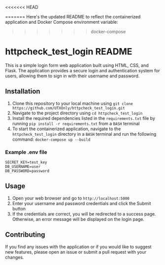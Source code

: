 <<<<<<< HEAD

=======
Here's the updated README to reflect the containerized application and Docker Compose environment variable:
>>>>>>> docker-compose

# httpcheck_test_login README

This is a simple login form web application built using HTML, CSS, and Flask. The application provides a secure login and authentication system for users, allowing them to sign in with their username and password.

## Installation

1. Clone this repository to your local machine using `git clone https://github.com/UTXOnly/httpcheck_test_login.git`
2. Navigate to the project directory using `cd httpcheck_test_login`
3. Install the required dependencies listed in the `requirements.txt` file by running `pip install -r requirements.txt` from a `BASH` terminal
4. To start the containerized application, navigate to the `httpcheck_test_login` directory in a `BASH` terminal and run the following command: `docker-compose up --build`

### Example .env file

```
SECRET_KEY=test_key
DB_USERNAME=user
DB_PASSWORD=password
```

## Usage

1. Open your web browser and go to `http://localhost:5000` 
2. Enter your username and password credentials and click the Submit button
3. If the credentials are correct, you will be redirected to a success page. Otherwise, an error message will be displayed on the login page.

## Contributing

If you find any issues with the application or if you would like to suggest new features, please open an issue or submit a pull request with your changes.
